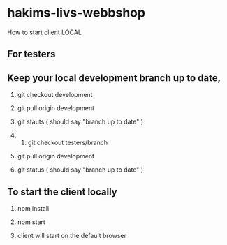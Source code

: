 # hakims-livs-webbshop



How to start client LOCAL

## For testers 
## Keep your local development branch up to date, 

1. git checkout development

2. git pull origin development

3. git stauts ( should say "branch up to date" ) 

4. 1. git checkout testers/branch 

5. git pull origin development 

6. git status ( should say "branch up to date" )

## To start the client locally 

1. npm install

2. npm start

3. client will start on the default browser
